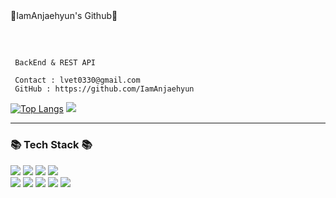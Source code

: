 <div align="center>

  
# 👾IamAnjaehyun's Github👾 


##



</br>



```
 BackEnd & REST API

 Contact : lvet0330@gmail.com
 GitHub : https://github.com/IamAnjaehyun
```

  
  
[![Top Langs](https://github-readme-stats.vercel.app/api/top-langs/?username=IamAnjaehyun&layout=compact&theme=tokyonight)](https://github.com/anuraghazra/github-readme-stats)  <a href="https://opgc.me/#/users/IamAnJaeHyun" target="_blank"><img src="https://api.opgc.me/githubs/users/IamAnJaeHyun/tag/?theme=prism" /></a>


---


<h3 align="">📚 Tech Stack 📚</h3>
<p align="">
  <img src="https://img.shields.io/badge/Java-007396?style=for-the-square&logo=java&logoColor=white">
  <img src="https://img.shields.io/badge/SpringBoot-6DB33F?style=for-the-square&logo=SpringBoot&logoColor=white"/>
  <img src="https://img.shields.io/badge/SpringBootJPA-6DB33F?style=for-the-square&logo=SpringBoot&logoColor=white"/>
  <img src="https://img.shields.io/badge/Thymeleaf-005F0F?style=for-the-square&logo=SpringBoot&logoColor=white"/>
  
  <br>
  <img src="https://img.shields.io/badge/html-E34F26?style=for-the-square&logo=html5&logoColor=white">
  <img src="https://img.shields.io/badge/css-1572B6?style=for-the-square&logo=css3&logoColor=white">
  <img src="https://img.shields.io/badge/Javascript-ffb13b?style=for-the-square&logo=javascript&logoColor=white"/>
  <img src="https://img.shields.io/badge/github-181717?style=for-the-square&logo=github&logoColor=white">
  <img src="https://img.shields.io/badge/Mysql-E6B91E?style=for-the-square&logo=MySql&logoColor=white"/>
</p
</div>
